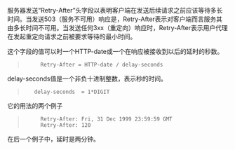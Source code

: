 服务器发送“Retry-After”头字段以表明客户端在发送后续请求之前应该等待多长时间。当发送503（服务不可用）响应是，Retry-After表示对客户端而言服务其由多长时间不可用。当发送任何3xx（重定向）响应时，Retry-After表示用户代理在发起重定向请求之前被要求等待的最小时间。

这个字段的值可以时一个HTTP-date或一个在响应被接收到以后的延时的秒数。

> ```
>      Retry-After = HTTP-date / delay-seconds
> ```

delay-seconds值是一个非负十进制整数，表示秒的时间。

> ```
>    delay-seconds  = 1*DIGIT
> ```

它的用法的两个例子

> ```
>      Retry-After: Fri, 31 Dec 1999 23:59:59 GMT
>      Retry-After: 120
> ```

在后一个例子中，延时是两分钟。